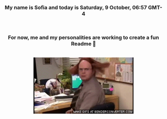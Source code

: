 


<div align="center">
<h3 >My name is Sofia and today is Saturday, 9 October, 06:57 GMT-4</h3><br>
<h3 >For now, me and my personalities are working to create a fun Readme 👋
</h3><br>
<img src='img/dwight.gif' alt='working...'/>
</div>
